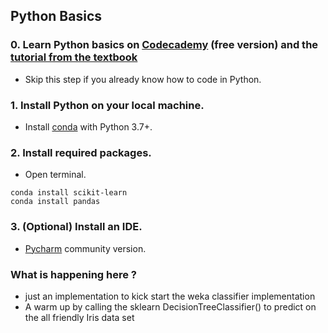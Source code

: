 ## Python Basics

### 0. Learn Python basics on [Codecademy](https://www.codecademy.com/learn/learn-python) (free version) and the [tutorial from the textbook](http://www.cse.msu.edu/~ptan/dmbook/tutorials/tutorial1/tutorial1.html)
 - Skip this step if you already know how to code in Python.

### 1. Install Python on your local machine.

 - Install [conda](https://docs.conda.io/en/latest/miniconda.html) with Python 3.7+.
 
### 2. Install required packages.
 - Open terminal.
 ```
 conda install scikit-learn
 conda install pandas
 ```
 
### 3. (Optional) Install an IDE.
 - [Pycharm](https://www.jetbrains.com/pycharm/) community version.
 
 
 ### What is happening here ?
 - just an implementation to kick start the weka classifier implementation 
 - A warm up by calling the sklearn DecisionTreeClassifier() to predict on the all friendly Iris data set 

